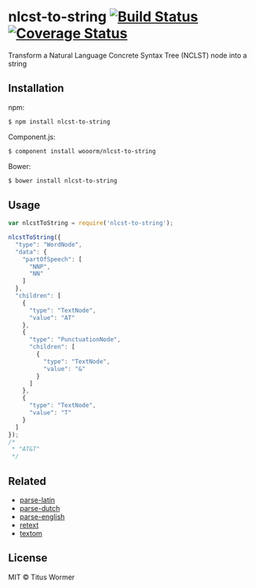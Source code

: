 # nlcst-to-string [![Build Status](https://img.shields.io/travis/wooorm/nlcst-to-string.svg)](https://travis-ci.org/wooorm/nlcst-to-string) [![Coverage Status](https://img.shields.io/coveralls/wooorm/nlcst-to-string.svg)](https://coveralls.io/r/wooorm/nlcst-to-string?branch=master)

Transform a Natural Language Concrete Syntax Tree (NCLST) node into a string

## Installation

npm:
```sh
$ npm install nlcst-to-string
```

Component.js:
```sh
$ component install wooorm/nlcst-to-string
```

Bower:
```sh
$ bower install nlcst-to-string
```

## Usage

````js
var nlcstToString = require('nlcst-to-string');

nlcstToString({
  "type": "WordNode",
  "data": {
    "partOfSpeech": [
      "NNP",
      "NN"
    ]
  },
  "children": [
    {
      "type": "TextNode",
      "value": "AT"
    },
    {
      "type": "PunctuationNode",
      "children": [
        {
          "type": "TextNode",
          "value": "&"
        }
      ]
    },
    {
      "type": "TextNode",
      "value": "T"
    }
  ]
});
/*
 * "AT&T"
 */
````

## Related

- [parse-latin](https://github.com/wooorm/parse-latin)
- [parse-dutch](https://github.com/wooorm/parse-dutch)
- [parse-english](https://github.com/wooorm/parse-english)
- [retext](https://github.com/wooorm/retext)
- [textom](https://github.com/wooorm/textom)

## License

MIT © Titus Wormer
